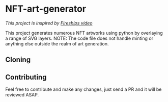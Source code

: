 # NFT-art-generator

<i>This project is inspired by [Fireships video](https://www.youtube.com/watch?v=meTpMP0J5E8&ab_channel=Fireship)</i>

This project generates numerous NFT artworks using python by overlaying a range of SVG layers. 
NOTE: The code file does not handle minting or anything else outside the realm of art generation.

## Cloning



## Contributing

Feel free to contribute and make any changes, just send a PR and it will be reviewed ASAP.

